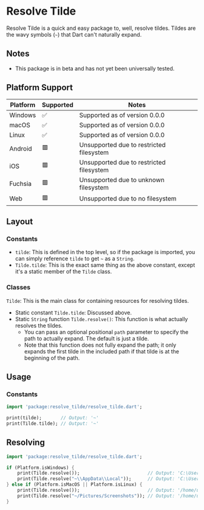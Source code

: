 # Resolve Tilde

Resolve Tilde is a quick and easy package to, well, resolve tildes. Tildes are the wavy symbols (`~`) that Dart can't naturally expand.

## Notes

- This package is in beta and has not yet been universally tested.

## Platform Support

| Platform | Supported | Notes |
| -------- | --------- | ----- |
| Windows | ✅ | Supported as of version 0.0.0
| macOS | ✅ | Supported as of version 0.0.0
| Linux | ✅ | Supported as of version 0.0.0
| Android | 🟥 | Unsupported due to restricted filesystem
| iOS | 🟥 | Unsupported due to restricted filesystem
| Fuchsia | 🟥 | Unsupported due to unknown filesystem
| Web | 🟥 | Unsupported due to no filesystem

## Layout

### Constants

- `tilde`: This is defined in the top level, so if the package is imported, you can simply reference `tilde` to get `~` as a `String`.
- `Tilde.tilde`: This is the exact same thing as the above constant, except it's a static member of the `Tilde` class.

### Classes

`Tilde`: This is the main class for containing resources for resolving tildes.
- Static constant `Tilde.tilde`: Discussed above.
- Static `String` function `Tilde.resolve()`: This function is what actually resolves the tildes.
    - You can pass an optional positional `path` parameter to specify the path to actually expand. The default is just a tilde.
    - Note that this function does not fully expand the path; it only expands the first tilde in the included path if that tilde is at the beginning of the path.

## Usage

### Constants

```dart
import 'package:resolve_tilde/resolve_tilde.dart';

print(tilde);       // Output: '~'
print(Tilde.tilde); // Output: '~'
```

## Resolving

```dart
import 'package:resolve_tilde/resolve_tilde.dart';

if (Platform.isWindows) {
    print(Tilde.resolve());                         // Output: 'C:\Users\user'
    print(Tilde.resolve("~\\AppData\\Local"));      // Output: 'C:\Users\user\AppData\Local'
} else if (Platform.isMacOS || Platform.isLinux) {
    print(Tilde.resolve());                         // Output: '/home/user' or similar
    print(Tilde.resolve("~/Pictures/Screenshots")); // Output: '/home/user/Pictures/Screenshots' or similar
}
```